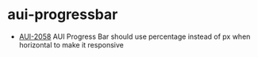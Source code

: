 aui-progressbar
========

* [AUI-2058](https://issues.liferay.com/browse/AUI-2058) AUI Progress Bar should use percentage instead of px when horizontal to make it responsive